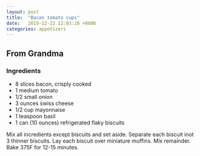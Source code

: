 ```yaml
---
layout: post
title:  "Bacon tomato cups"
date:   2019-12-22 12:03:10 +0000
categories: appetizers
---
```


## From Grandma
### Ingredients
* 8 slices bacon, crisply cooked
* 1 medium tomato
* 1/2 small onion
* 3 ounces swiss cheese
* 1/2 cup mayonnaise
* 1 teaspoon basil
* 1 can (10 ounces) refrigerated flaky biscuits


Mix all incredients except biscuits and set aside. Separate each biscuit inot 3 thinner biscuits. Lay each biscuit over miniature muffins. Mix remainder. Bake 375F for 12-15 minutes.